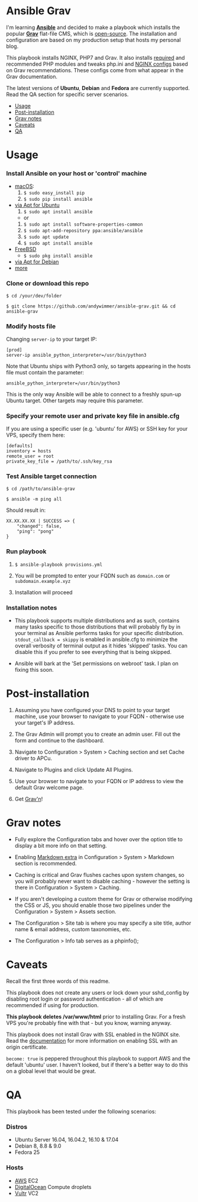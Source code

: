 # Ansible Grav

I'm learning **[Ansible](https://www.ansible.com/)** and decided to make a playbook which installs the popular **[Grav](https://getgrav.org/)** flat-file CMS, which is [open-source](https://github.com/getgrav/grav). The installation and configuration are based on my production setup that hosts my personal blog.

This playbook installs NGINX, PHP7 and Grav. It also installs [required](https://learn.getgrav.org/basics/requirements#php-requirements) and recommended PHP modules and tweaks php.ini and [NGINX configs](https://learn.getgrav.org/webservers-hosting/local/nginx) based on Grav recommendations. These configs come from what appear in the Grav documentation.

The latest versions of **Ubuntu**, **Debian** and **Fedora** are currently supported. Read the QA section for specific server scenarios.

*   [Usage](#usage)
*   [Post-installation](#post-installation)
*   [Grav notes](#grav-notes)
*   [Caveats](#caveats)
*   [QA](#qa)

# Usage

### Install Ansible on your host or 'control' machine

*   [macOS](http://docs.ansible.com/ansible/intro_installation.html#latest-releases-via-pip):
    1.  `$ sudo easy_install pip`
    2.  `$ sudo pip install ansible`
*   [via Apt for Ubuntu](http://docs.ansible.com/ansible/intro_installation.html#latest-releases-via-apt-ubuntu)
    1.  `$ sudo apt install ansible`
    *   or  
    1.  `$ sudo apt install software-properties-common`
    2.  `$ sudo apt-add-repository ppa:ansible/ansible`
    3.  `$ sudo apt update`
    4.  `$ sudo apt install ansible`
*   [FreeBSD](http://docs.ansible.com/ansible/intro_installation.html#latest-releases-via-pkg-freebsd)
    *   `$ sudo pkg install ansible`
*   [via Apt for Debian](http://docs.ansible.com/ansible/intro_installation.html#latest-releases-via-apt-debian)
*   [more](http://docs.ansible.com/ansible/intro_installation.html#installing-the-control-machine)

### Clone or download this repo

`$ cd /your/dev/folder`

`$ git clone https://github.com/andywimmer/ansible-grav.git && cd ansible-grav`

### Modify hosts file

Changing `server-ip` to your target IP:

```
[prod]
server-ip ansible_python_interpreter=/usr/bin/python3
```
Note that Ubuntu ships with Python3 only, so targets appearing in the hosts file must contain the parameter:  

`ansible_python_interpreter=/usr/bin/python3`

This is the only way Ansible will be able to connect to a freshly spun-up Ubuntu target. Other targets may require this parameter.

### Specify your remote user and private key file in ansible.cfg

If you are using a specific user (e.g. 'ubuntu' for AWS) or SSH key for your VPS, specify them here:

```
[defaults]
inventory = hosts
remote_user = root
private_key_file = /path/to/.ssh/key_rsa
```

### Test Ansible target connection

`$ cd /path/to/ansible-grav`

`$ ansible -m ping all`

Should result in:

```
XX.XX.XX.XX | SUCCESS => {
    "changed": false,
    "ping": "pong"
}
```

### Run playbook

1.   `$ ansible-playbook provisions.yml`

2.   You will be prompted to enter your FQDN such as `domain.com` or `subdomain.example.xyz`

3.   Installation will proceed

### Installation notes

*   This playbook supports multiple distributions and as such, contains many tasks specific to those distributions that will probably fly by in your terminal as Ansible performs tasks for your specific distribution. `stdout_callback = skippy` is enabled in ansible.cfg to minimize the overall verbosity of terminal output as it hides 'skipped' tasks. You can disable this if you prefer to see everything that is being skipped.

*   Ansible will bark at the 'Set permissions on webroot' task. I plan on fixing this soon.

# Post-installation

1.   Assuming you have configured your DNS to point to your target machine, use your browser to navigate to your FQDN - otherwise use your target's IP address.

2.   The Grav Admin will prompt you to create an admin user. Fill out the form and continue to the dashboard.

3.   Navigate to Configuration > System > Caching section and set Cache driver to APCu.

4.   Navigate to Plugins and click Update All Plugins.

5.   Use your browser to navigate to your FQDN or IP address to view the default Grav welcome page.

6.   Get [Grav'n](https://learn.getgrav.org/)!

# Grav notes

*   Fully explore the Configuration tabs and hover over the option title to display a bit more info on that setting.

*   Enabling [Markdown extra](https://michelf.ca/projects/php-markdown/extra/) in Configuration > System > Markdown section is recommended.

*   Caching is critical and Grav flushes caches upon system changes, so you will probably never want to disable caching - however the setting is there in Configuration > System > Caching.

*   If you aren't developing a custom theme for Grav or otherwise modifying the CSS or JS, you should enable those two pipelines under the Configuration > System > Assets section.

  *   The Configuration > Site tab is where you may specify a site title, author name & email address, custom taxonomies, etc.

*   The Configuration > Info tab serves as a phpinfo();

# Caveats

Recall the first three words of this readme.

This playbook does not create any users or lock down your sshd_config by disabling root login or password authentication - all of which are recommended if using for production.

**This playbook deletes /var/www/html** prior to installing Grav. For a fresh VPS you're probably fine with that - but you know, warning anyway.

This playbook does not install Grav with SSL enabled in the NGINX site. Read the  [documentation](https://learn.getgrav.org/webservers-hosting/local/nginx#using-ssl-with-an-existing-certificate) for more information on enabling SSL with an origin certificate.

`become: true` is peppered throughout this playbook to support AWS and the default 'ubuntu' user. I haven't looked, but if there's a better way to do this on a global level that would be great.

# QA

This playbook has been tested under the following scenarios:

### Distros

*   Ubuntu Server 16.04, 16.04.2, 16.10 & 17.04
*   Debian 8, 8.8 & 9.0
*   Fedora 25

### Hosts

*   [AWS](https://aws.amazon.com/) EC2
*   [DigitalOcean](https://www.digitalocean.com/) Compute droplets
*   [Vultr](https://www.vultr.com/) VC2
